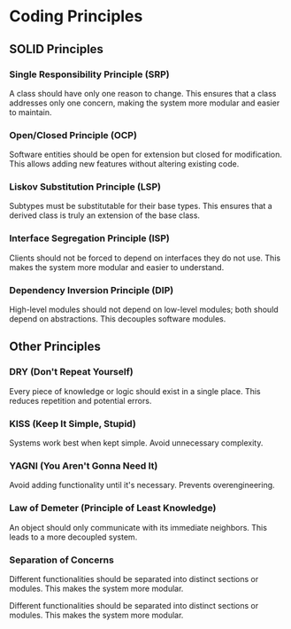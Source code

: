 # Coding Principles

## SOLID Principles

### Single Responsibility Principle (SRP)
A class should have only one reason to change. This ensures that a class addresses only one concern, making the system more modular and easier to maintain.

### Open/Closed Principle (OCP)
Software entities should be open for extension but closed for modification. This allows adding new features without altering existing code.

### Liskov Substitution Principle (LSP)
Subtypes must be substitutable for their base types. This ensures that a derived class is truly an extension of the base class.

### Interface Segregation Principle (ISP)
Clients should not be forced to depend on interfaces they do not use. This makes the system more modular and easier to understand.

### Dependency Inversion Principle (DIP)
High-level modules should not depend on low-level modules; both should depend on abstractions. This decouples software modules.

## Other Principles

### DRY (Don't Repeat Yourself)
Every piece of knowledge or logic should exist in a single place. This reduces repetition and potential errors.

### KISS (Keep It Simple, Stupid)
Systems work best when kept simple. Avoid unnecessary complexity.

### YAGNI (You Aren't Gonna Need It)
Avoid adding functionality until it's necessary. Prevents overengineering.

### Law of Demeter (Principle of Least Knowledge)
An object should only communicate with its immediate neighbors. This leads to a more decoupled system.

### Separation of Concerns

Different functionalities should be separated into distinct sections or modules. This makes the system more modular.

Different functionalities should be separated into distinct sections or modules. This makes the system more modular.
